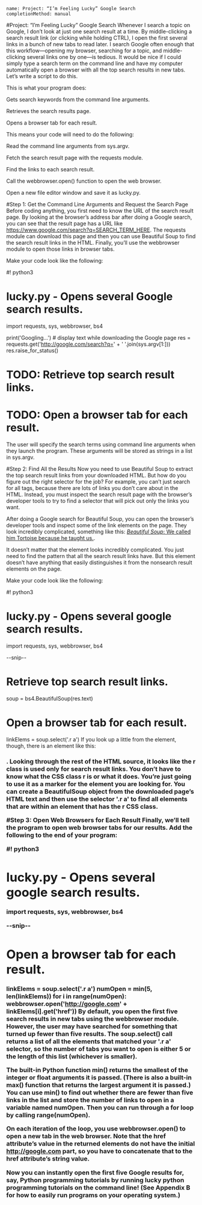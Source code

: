 ```ngMeta
name: Project: “I’m Feeling Lucky” Google Search
completionMethod: manual
```
#Project: “I’m Feeling Lucky” Google Search
Whenever I search a topic on Google, I don’t look at just one search result at a time. By middle-clicking a search result link (or clicking while holding CTRL), I open the first several links in a bunch of new tabs to read later. I search Google often enough that this workflow—opening my browser, searching for a topic, and middle-clicking several links one by one—is tedious. It would be nice if I could simply type a search term on the command line and have my computer automatically open a browser with all the top search results in new tabs. Let’s write a script to do this.

This is what your program does:

Gets search keywords from the command line arguments.

Retrieves the search results page.

Opens a browser tab for each result.

This means your code will need to do the following:

Read the command line arguments from sys.argv.

Fetch the search result page with the requests module.

Find the links to each search result.

Call the webbrowser.open() function to open the web browser.

Open a new file editor window and save it as lucky.py.

#Step 1: Get the Command Line Arguments and Request the Search Page
Before coding anything, you first need to know the URL of the search result page. By looking at the browser’s address bar after doing a Google search, you can see that the result page has a URL like https://www.google.com/search?q=SEARCH_TERM_HERE. The requests module can download this page and then you can use Beautiful Soup to find the search result links in the HTML. Finally, you’ll use the webbrowser module to open those links in browser tabs.

Make your code look like the following:


#! python3
# lucky.py - Opens several Google search results.

import requests, sys, webbrowser, bs4

print('Googling...') # display text while downloading the Google page
res = requests.get('http://google.com/search?q=' + ' '.join(sys.argv[1:]))
res.raise_for_status()

# TODO: Retrieve top search result links.

# TODO: Open a browser tab for each result.
The user will specify the search terms using command line arguments when they launch the program. These arguments will be stored as strings in a list in sys.argv.

#Step 2: Find All the Results
Now you need to use Beautiful Soup to extract the top search result links from your downloaded HTML. But how do you figure out the right selector for the job? For example, you can’t just search for all <a> tags, because there are lots of links you don’t care about in the HTML. Instead, you must inspect the search result page with the browser’s developer tools to try to find a selector that will pick out only the links you want.

After doing a Google search for Beautiful Soup, you can open the browser’s developer tools and inspect some of the link elements on the page. They look incredibly complicated, something like this: <a href="/url?sa =t&rct=j&q=&esrc=s&source=web&cd=1&cad=rja&uact=8& amp;ved=0CCgQFjAA&url=http%3A%2F%2Fwww.crummy.com%2Fsoftware%2FBeautifulSoup %2F&ei=LHBVU_XDD9KVyAShmYDwCw&usg=AFQjCNHAxwplurFOBqg5cehWQEVKi-TuLQ&a mp;sig2=sdZu6WVlBlVSDrwhtworMA" onmousedown="return rwt(this,'','','','1','AFQ jCNHAxwplurFOBqg5cehWQEVKi-TuLQ','sdZu6WVlBlVSDrwhtworMA','0CCgQFjAA','','',ev ent)" data-href="http://www.crummy.com/software/BeautifulSoup/"><em>Beautiful Soup</em>: We called him Tortoise because he taught us.</a>.

It doesn’t matter that the element looks incredibly complicated. You just need to find the pattern that all the search result links have. But this <a> element doesn’t have anything that easily distinguishes it from the nonsearch result <a> elements on the page.

Make your code look like the following:


#! python3
# lucky.py - Opens several google search results.

import requests, sys, webbrowser, bs4

--snip--

# Retrieve top search result links.
soup = bs4.BeautifulSoup(res.text)

# Open a browser tab for each result.
linkElems = soup.select('.r a')
If you look up a little from the <a> element, though, there is an element like this: <h3 class="r">. Looking through the rest of the HTML source, it looks like the r class is used only for search result links. You don’t have to know what the CSS class r is or what it does. You’re just going to use it as a marker for the <a> element you are looking for. You can create a BeautifulSoup object from the downloaded page’s HTML text and then use the selector '.r a' to find all <a> elements that are within an element that has the r CSS class.

#Step 3: Open Web Browsers for Each Result
Finally, we’ll tell the program to open web browser tabs for our results. Add the following to the end of your program:


#! python3
# lucky.py - Opens several google search results.

import requests, sys, webbrowser, bs4

--snip--

# Open a browser tab for each result.
linkElems = soup.select('.r a')
numOpen = min(5, len(linkElems))
for i in range(numOpen):
    webbrowser.open('http://google.com' + linkElems[i].get('href'))
By default, you open the first five search results in new tabs using the webbrowser module. However, the user may have searched for something that turned up fewer than five results. The soup.select() call returns a list of all the elements that matched your '.r a' selector, so the number of tabs you want to open is either 5 or the length of this list (whichever is smaller).

The built-in Python function min() returns the smallest of the integer or float arguments it is passed. (There is also a built-in max() function that returns the largest argument it is passed.) You can use min() to find out whether there are fewer than five links in the list and store the number of links to open in a variable named numOpen. Then you can run through a for loop by calling range(numOpen).

On each iteration of the loop, you use webbrowser.open() to open a new tab in the web browser. Note that the href attribute’s value in the returned <a> elements do not have the initial http://google.com part, so you have to concatenate that to the href attribute’s string value.

Now you can instantly open the first five Google results for, say, Python programming tutorials by running lucky python programming tutorials on the command line! (See Appendix B for how to easily run programs on your operating system.)